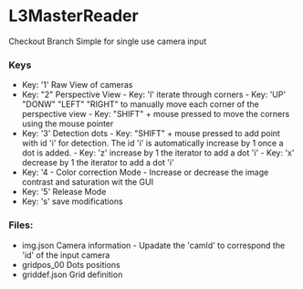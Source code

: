 # L3MasterReader

Checkout Branch Simple for single use camera input

### Keys

- Key: '1' Raw View of cameras
- Key: "2" Perspective View
           -  Key: 'l' iterate through corners
           -  Key: 'UP' "DONW" "LEFT" "RIGHT" to manually move each corner of the perspective view
           -  Key: "SHIFT" + mouse pressed to move the corners using the mouse pointer
- Key: '3' Detection dots
            -  Key: "SHIFT" + mouse pressed to add point with id 'i' for detection. The id 'i' is automatically increase by 1 once a dot is added.
            -  Key: 'z' increase by 1 the iterator to add a dot 'i'
            -  Key: 'x' decrease by 1 the iterator to add a dot 'i'
- Key: '4 - Color correction Mode
            -  Increase or decrease the image contrast and saturation wit the GUI
- Key: '5' Release Mode
- Key: 's' save modifications


### Files:

- img.json Camera information
          - Upadate the 'camId' to correspond the 'id' of the input camera
- gridpos_00 Dots positions
- griddef.json Grid definition
